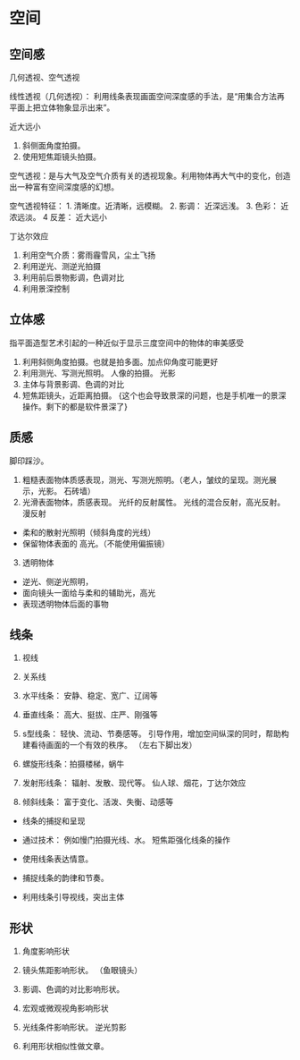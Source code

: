 # 空间
## 空间感
几何透视、空气透视

线性透视（几何透视）： 利用线条表现画面空间深度感的手法，是“用集合方法再平面上把立体物象显示出来”。

近大远小

1. 斜侧面角度拍摄。
2. 使用短焦距镜头拍摄。

空气透视：是与大气及空气介质有关的透视现象。利用物体再大气中的变化，创造出一种富有空间深度感的幻想。

空气透视特征： 1. 清晰度。近清晰，远模糊。 2. 影调： 近深远浅。 3. 色彩： 近浓远淡。 4 反差： 近大远小

丁达尔效应

1. 利用空气介质：雾雨霾雪风，尘土飞扬
1. 利用逆光、测逆光拍摄
2. 利用前后景物影调，色调对比
3. 利用景深控制


## 立体感
指平面造型艺术引起的一种近似于显示三度空间中的物体的审美感受

1. 利用斜侧角度拍摄。也就是拍多面。加点仰角度可能更好
2. 利用测光、写测光照明。 人像的拍摄。 光影
3. 主体与背景影调、色调的对比
4. 短焦距镜头，近距离拍摄。    {这个也会导致景深的问题，也是手机唯一的景深操作。剩下的都是软件景深了}

## 质感
脚印踩沙。
1. 粗糙表面物体质感表现，测光、写测光照明。（老人，皱纹的呈现。测光展示，光影。 石砖墙）
2. 光滑表面物体，质感表现。 光纤的反射属性。 光线的混合反射，高光反射。漫反射
  - 柔和的散射光照明（倾斜角度的光线）
  - 保留物体表面的 高光。（不能使用偏振镜）
3. 透明物体
  - 逆光、侧逆光照明，
  - 面向镜头一面给与柔和的辅助光，高光
  - 表现透明物体后面的事物


## 线条
1. 视线
2. 关系线

1. 水平线条： 安静、稳定、宽广、辽阔等
2. 垂直线条： 高大、挺拔、庄严、刚强等
3. s型线条： 轻快、流动、节奏感等。 引导作用，增加空间纵深的同时，帮助构建看待画面的一个有效的秩序。 （左右下脚出发）
4. 螺旋形线条：拍摄楼梯，蜗牛
5. 发射形线条： 辐射、发散、现代等。 仙人球、烟花，丁达尔效应
6. 倾斜线条： 富于变化、活泼、失衡、动感等

- 线条的捕捉和呈现
- 通过技术： 例如慢门拍摄光线、水。 短焦距强化线条的操作
- 使用线条表达情意。
- 捕捉线条的韵律和节奏。

- 利用线条引导视线，突出主体

## 形状
1. 角度影响形状
2. 镜头焦距影响形状。 （鱼眼镜头）
3. 影调、色调的对比影响形状。

4. 宏观或微观视角影响形状
5. 光线条件影响形状。 逆光剪影
6. 利用形状相似性做文章。
